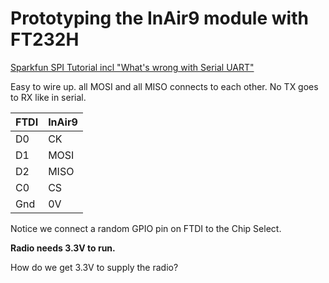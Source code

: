 # Prototyping the InAir9 module with FT232H

[Sparkfun SPI Tutorial incl "What's wrong with Serial UART"](https://learn.sparkfun.com/tutorials/serial-peripheral-interface-spi)

Easy to wire up. all MOSI and all MISO connects to each other. No TX goes to RX like in serial.

|FTDI|InAir9|
|----|------|
|D0  |CK    |
|D1  |MOSI  |
|D2  |MISO  |
|C0  |CS    |
|Gnd |0V    |


Notice we connect a random GPIO pin on FTDI to the Chip Select.


**Radio needs 3.3V to run.**

How do we get 3.3V to supply the radio?

